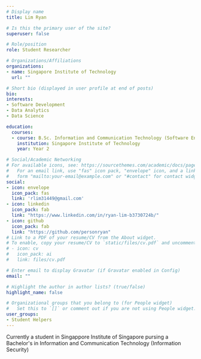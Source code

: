 ```yaml
---
# Display name
title: Lim Ryan

# Is this the primary user of the site?
superuser: false

# Role/position
role: Student Researcher

# Organizations/Affiliations
organizations:
- name: Singapore Institute of Technology
  url: ""

# Short bio (displayed in user profile at end of posts)
bio: 
interests:
- Software Development
- Data Analytics
- Data Science

education:
  courses:
  - course: B.Sc. Information and Communication Technology (Software Engineering)
    institution: Singapore Institute of Technology 
    year: Year 2

# Social/Academic Networking
# For available icons, see: https://sourcethemes.com/academic/docs/page-builder/#icons
#   For an email link, use "fas" icon pack, "envelope" icon, and a link in the
#   form "mailto:your-email@example.com" or "#contact" for contact widget.
social:
- icon: envelope
  icon_pack: fas
  link: 'rlim31449@gmail.com'
- icon: linkedin
  icon_pack: fab
  link: "https://www.linkedin.com/in/ryan-lim-b3730724b/"
- icon: github
  icon_pack: fab
  link: "https://github.com/personryan"
# Link to a PDF of your resume/CV from the About widget.
# To enable, copy your resume/CV to `static/files/cv.pdf` and uncomment the lines below.
# - icon: cv
#   icon_pack: ai
#   link: files/cv.pdf

# Enter email to display Gravatar (if Gravatar enabled in Config)
email: ""

# Highlight the author in author lists? (true/false)
highlight_name: false

# Organizational groups that you belong to (for People widget)
#   Set this to `[]` or comment out if you are not using People widget.
user_groups:
- Student Helpers
---
```


Currently a student in Singappore Institute of Singapore pursing a Bachelor's in Information and Communication Technology (Information Security)


